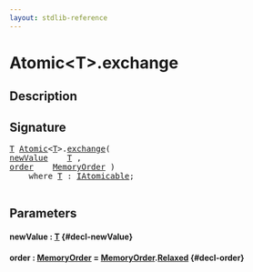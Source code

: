 ```yaml
---
layout: stdlib-reference
---
```


# Atomic\<T\>\.exchange

## Description





## Signature 

<pre>
<a href="/stdlib-reference/types/Atomic/index#typeparam-T" class="code_type">T</a> <a href="/stdlib-reference/types/Atomic/index" class="code_type">Atomic</a>&lt;<a href="/stdlib-reference/types/Atomic/index#typeparam-T" class="code_type">T</a>&gt;.<a href="/stdlib-reference/types/Atomic/exchange">exchange</a>(
<a href="/stdlib-reference/types/Atomic/exchange#decl-newValue" class="code_param">newValue</a>    <a href="/stdlib-reference/types/Atomic/index#typeparam-T" class="code_type">T</a> ,
<a href="/stdlib-reference/types/Atomic/exchange#decl-order" class="code_param">order</a>    <a href="/stdlib-reference/types/MemoryOrder/index" class="code_type">MemoryOrder</a> )
    <span class='code_keyword'>where</span> <a href="/stdlib-reference/types/Atomic/index#typeparam-T" class="code_type">T</a> : <a href="/stdlib-reference/interfaces/IAtomicable/index">IAtomicable</a>;

</pre>

## Parameters

#### newValue  : [T](/stdlib-reference/types/Atomic/index#typeparam-T) {#decl-newValue}
#### order  : [MemoryOrder](/stdlib-reference/types/MemoryOrder/index) = [MemoryOrder](/stdlib-reference/types/MemoryOrder/index)\.[Relaxed](/stdlib-reference/types/MemoryOrder/index#decl-Relaxed) {#decl-order}

